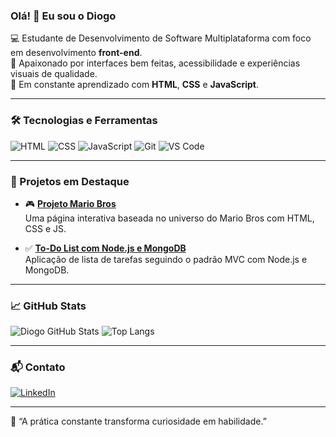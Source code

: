 ### Olá! 👋 Eu sou o Diogo

💻 Estudante de Desenvolvimento de Software Multiplataforma com foco em desenvolvimento **front-end**.  
🎯 Apaixonado por interfaces bem feitas, acessibilidade e experiências visuais de qualidade.  
🚀 Em constante aprendizado com **HTML**, **CSS** e **JavaScript**.

---

### 🛠️ Tecnologias e Ferramentas

![HTML](https://img.shields.io/badge/-HTML5-E34F26?style=flat&logo=html5&logoColor=white)
![CSS](https://img.shields.io/badge/-CSS3-1572B6?style=flat&logo=css3)
![JavaScript](https://img.shields.io/badge/-JavaScript-F7DF1E?style=flat&logo=javascript&logoColor=black)
![Git](https://img.shields.io/badge/-Git-F05032?style=flat&logo=git)
![VS Code](https://img.shields.io/badge/-VS%20Code-007ACC?style=flat&logo=visual-studio-code)

---

### 📌 Projetos em Destaque

- 🎮 **[Projeto Mario Bros](https://github.com/diogoscastro/projeto-mario-bros)**  
  Uma página interativa baseada no universo do Mario Bros com HTML, CSS e JS.

- ✅ **[To-Do List com Node.js e MongoDB](https://github.com/diogoscastro/to-do-list-mvc-node-mongo)**  
  Aplicação de lista de tarefas seguindo o padrão MVC com Node.js e MongoDB.

---

### 📈 GitHub Stats

![Diogo GitHub Stats](https://github-readme-stats.vercel.app/api?username=diogoscastro&show_icons=true&theme=tokyonight)
![Top Langs](https://github-readme-stats.vercel.app/api/top-langs/?username=diogoscastro&layout=compact&theme=tokyonight)

---

### 📬 Contato

[![LinkedIn](https://img.shields.io/badge/-LinkedIn-0A66C2?style=flat&logo=linkedin&logoColor=white)](https://www.linkedin.com/in/diogo-castro-0012b448/)  

---

🧠 “A prática constante transforma curiosidade em habilidade.”
